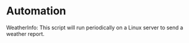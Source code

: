 # Automation

WeatherInfo:
This script will run periodically on a Linux server to send a weather report. 
